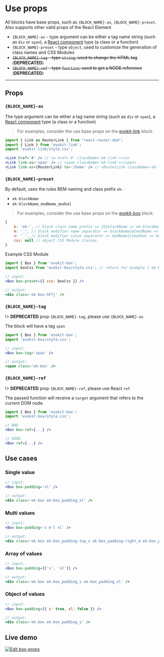 [evokit-box]: /packages/evokit-box/
[evokit-link]: /packages/evokit-link/
[react-component]: //reactjs.org/docs/components-and-props.html

# Use props

All blocks have base props, such as `{BLOCK_NAME}-as`, `{BLOCK_NAME}-preset`. Also supports other valid props of the React Element

- `{BLOCK_NAME}-as` - type argument can be either a tag name string (such as `div` or `span`), a [React component][react-component] type (a class or a function)
- `{BLOCK_NAME}-preset` - type `object`, used to customize the generation of class names and CSS Modules
- ~~`{BLOCK_NAME}-tag` - type `string`, used to change the HTML tag~~ (**DEPRECATED**)
- ~~`{BLOCK_NAME}-ref` - type `function`, used to get a NODE reference~~ (**DEPRECATED**)

---

## Props

### `{BLOCK_NAME}-as`

The type argument can be either a tag name string (such as `div` or `span`), a [React component][react-component] type (a class or a function)

> For examples, consider the use base props on the [evokit-link][evokit-link] block.

```jsx
import { Link as RouterLink } from "react-router-dom";
import { Link } from 'evokit-link';
import 'evokit-link/style.css';

<Link href='#' /> // <a href='#' className='ek-link'></a>
<Link link-as='span' /> // <span className='ek-link'></span>
<Link link-as={RouterLink} to='/home' /> // <RouterLink className='ek-link' to='/home'></RouterLink>
```

### `{BLOCK_NAME}-preset`

By default, uses the rules BEM naming and class prefix `ek-`
- `ek-blockName`
- `ek-blockName_modName_modVal`

> For examples, consider the use base props on the [evokit-box][evokit-box] block.

```js
{
    b: 'ek-', // block class name prefix => {b}blockName => ek-blockName
    m: '_', // block modifier name separator => blockName{m}modName => blockName_modName
    v: '_', // block modifier value separator => modName{v}modVal => modName_modVal
    css: null // object CSS Module classes
}
```

Example CSS Module

```jsx
import { Box } from 'evokit-box';
import boxCss from 'evokit-box/style.css'; // return for example {'ek-box': 'ek-box-hF7j'};

// input:
<Box box-preset={{ css: boxCss }} />

// output:
<div class='ek-box-hF7j' />

```

### `{BLOCK_NAME}-tag`

!> **DEPRECATED** prop `{BLOCK_NAME}-tag`, please use `{BLOCK_NAME}-as`

The block will have a tag `span`

```jsx
import { Box } from 'evokit-box';
import 'evokit-box/style.css';

// input:
<Box box-tag='span' />

// output:
<span class='ek-box' />
```

### `{BLOCK_NAME}-ref`

!> **DEPRECATED** prop `{BLOCK_NAME}-ref`, please use React `ref`

The passed function will receive a `target` argument that refers to the current DOM node.

```jsx
import { Box } from 'evokit-box';
import 'evokit-box/style.css';

// BAD
<Box box-ref={...} />

// GOOD
<Box ref={...} />
```

## Use cases

### Single value

```jsx
// input:
<Box box-padding='xl' />

// output:
<div class='ek-box ek-box_padding_xl' />
```

### Multi values

```jsx
// input:
<Box box-padding='s m l xl' />

// output:
<div class='ek-box ek-box_padding-top_s ek-box_padding-right_m ek-box_padding-bottom_l ek-box_padding-left_xl' />
```
### Array of values

```jsx
// input:
<Box box-padding={['s', 'xl']} />

// output:
<div class='ek-box ek-box_padding_s ek-box_padding_xl' />
```

### Object of values

```jsx
// input:
<Box box-padding={{ s: true, xl: false }} />

// output:
<div class='ek-box ek-box_padding_s' />
```

## Live demo

[![Edit box-props](https://codesandbox.io/static/img/play-codesandbox.svg)](https://codesandbox.io/embed/boxprops-dn6w9?fontsize=14&runonclick=0 ':include :type=iframe width=100% height=700px')
